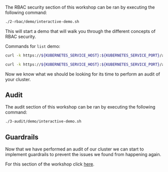 The RBAC security section of this workshop can be ran by executing the following command:

```bash
./2-rbac/demo/interactive-demo.sh
```

This will start a demo that will walk you through the different concepts of RBAC security.

Commands for `list` demo:

```bash
curl -k https://${KUBERNETES_SERVICE_HOST}:${KUBERNETES_SERVICE_PORT}/api/v1/namespaces/sec-ctx/secrets/abc -H "Authorization: Bearer $(kubectl -n sec-ctx get secrets -ojson | jq '.items[]| select(.metadata.annotations."kubernetes.io/service-account.name"=="only-list-secrets-sa")| .data.token' | tr -d '"' | base64 -d)"
```

```bash
curl -k https://${KUBERNETES_SERVICE_HOST}:${KUBERNETES_SERVICE_PORT}/api/v1/namespaces/sec-ctx/secrets?limit=500 -H "Authorization: Bearer $(kubectl -n sec-ctx get secrets -ojson | jq '.items[]| select(.metadata.annotations."kubernetes.io/service-account.name"=="only-list-secrets-sa")| .data.token' | tr -d '"' | base64 -d)"
```

Now we know what we should be looking for its time to perform an audit of your cluster.

## Audit

The audit section of this workshop can be ran by executing the following command:

```bash
./3-audit/demo/interactive-demo.sh
```

## Guardrails

Now that we have performed an audit of our cluster we can start to implement guardrails to prevent the issues we found from happening again.

For this section of the workshop click [here](4-guardrails.md).

